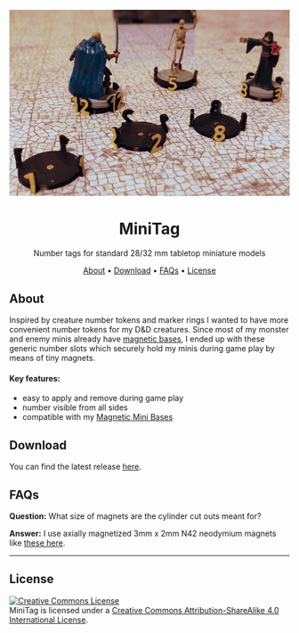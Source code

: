<p align="center"><img src="img/sample.jpg" alt="MiniTag showcase 1" width="600"></p>

<h1 align="center">MiniTag</h1>
<p align="center">Number tags for standard 28/32 mm tabletop miniature models</p>
<p align="center">
  <a href="#about">About</a> •
  <a href="#download">Download</a> •
  <a href="#faqs">FAQs</a> •
  <a href="#license">License</a>
</p>

## About

Inspired by creature number tokens and marker rings I wanted to have more convenient number tokens for my D&D creatures. Since most of my monster and enemy minis already have [magnetic bases](https://github.com/manolitto/minibase), I ended up with these generic number slots which securely hold my minis during game play by means of tiny magnets.

#### Key features:

- easy to apply and remove during game play
- number visible from all sides
- compatible with my [Magnetic Mini Bases](https://github.com/manolitto/minibase)

## Download

You can find the latest release [here](https://github.com/manolitto/minitag/releases/latest).

## FAQs

**Question:** What size of magnets are the cylinder cut outs meant for?

**Answer:** I use axially magnetized 3mm x 2mm N42 neodymium magnets like [these here](https://smile.amazon.de/dp/B003BKPIN0).

---

## License

<a rel="license" href="http://creativecommons.org/licenses/by-sa/4.0/"><img alt="Creative Commons License" style="border-width:0" src="https://i.creativecommons.org/l/by-sa/4.0/88x31.png" /></a><br /><span xmlns:dct="http://purl.org/dc/terms/" property="dct:title">MiniTag</span> is licensed under a <a rel="license" href="http://creativecommons.org/licenses/by-sa/4.0/">Creative Commons Attribution-ShareAlike 4.0 International License</a>.
